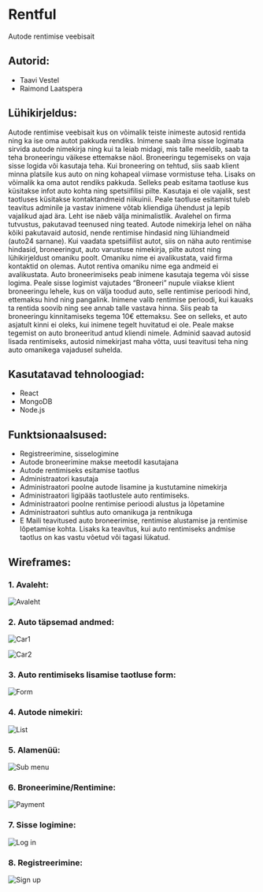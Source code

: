# Rentful


Autode rentimise veebisait

## Autorid:

- Taavi Vestel 
- Raimond Laatspera

## Lühikirjeldus:

Autode rentimise veebisait kus on võimalik teiste inimeste autosid rentida ning ka ise oma autot pakkuda rendiks. Inimene saab ilma sisse logimata sirvida autode nimekirja ning kui ta leiab midagi, mis talle meeldib, saab ta teha broneeringu väikese ettemakse näol. Broneeringu tegemiseks on vaja sisse logida või kasutaja teha. Kui broneering on tehtud, siis saab klient minna platsile kus auto on ning kohapeal viimase vormistuse teha. 
Lisaks on võimalik ka oma autot rendiks pakkuda. Selleks peab esitama taotluse kus küsitakse infot auto kohta ning spetsiifilisi pilte. Kasutaja ei ole vajalik, sest taotluses küsitakse kontaktandmeid niikuinii. Peale taotluse esitamist tuleb teavitus adminile ja vastav inimene võtab kliendiga ühendust ja lepib vajalikud ajad ära.
Leht ise näeb välja minimalistlik. Avalehel on firma tutvustus, pakutavad teenused ning teated. Autode nimekirja lehel on näha kõiki pakutavaid autosid, nende rentimise hindasid ning lühiandmeid (auto24 sarnane). Kui vaadata spetsiifilist autot, siis on näha auto rentimise hindasid, broneeringut, auto varustuse nimekirja, pilte autost ning lühikirjeldust omaniku poolt. Omaniku nime ei avalikustata, vaid firma kontaktid on olemas. Autot rentiva omaniku nime ega andmeid ei avalikustata. 
Auto broneerimiseks peab inimene kasutaja tegema või sisse logima. Peale sisse logimist vajutades “Broneeri” nupule viiakse klient broneeringu lehele, kus on välja toodud auto, selle rentimise perioodi hind, ettemaksu hind ning pangalink. Inimene valib rentimise perioodi, kui kauaks ta rentida soovib ning see annab talle vastava hinna. Siis peab ta broneeringu kinnitamiseks tegema 10€ ettemaksu. See on selleks, et auto asjatult kinni ei oleks, kui inimene tegelt huvitatud ei ole. Peale makse tegemist on auto broneeritud antud kliendi nimele. 
Adminid saavad autosid lisada rentimiseks, autosid nimekirjast maha võtta, uusi teavitusi teha ning auto omanikega vajadusel suhelda. 

## Kasutatavad tehnoloogiad:

- React
- MongoDB
- Node.js

## Funktsionaalsused:

- Registreerimine, sisselogimine
- Autode broneerimine makse meetodil kasutajana
- Autode rentimiseks esitamise taotlus
- Administraatori kasutaja
- Administraatori poolne autode lisamine ja kustutamine nimekirja
- Administraatori ligipääs taotlustele auto rentimiseks.
- Administraatori poolne rentimise perioodi alustus ja lõpetamine
- Administraatori suhtlus auto omanikuga ja rentnikuga
- E Maili teavitused auto broneerimise, rentimise alustamise ja rentimise lõpetamise kohta. Lisaks ka teavitus, kui auto rentimiseks andmise taotlus on kas vastu võetud või tagasi lükatud.

## Wireframes:

### 1. Avaleht:

![Avaleht](https://github.com/rakenduste-programmeerimine-2021/rentful/blob/main/wireframe/Avaleht.png)

### 2. Auto täpsemad andmed:

![Car1](https://github.com/rakenduste-programmeerimine-2021/rentful/blob/main/wireframe/Car1.png)

![Car2](https://github.com/rakenduste-programmeerimine-2021/rentful/blob/main/wireframe/Car2.png)

### 3. Auto rentimiseks lisamise taotluse form:

![Form](https://github.com/rakenduste-programmeerimine-2021/rentful/blob/main/wireframe/Form.png)

### 4. Autode nimekiri:
![List](https://github.com/rakenduste-programmeerimine-2021/rentful/blob/main/wireframe/List.png)

### 5. Alamenüü:
![Sub menu](https://github.com/rakenduste-programmeerimine-2021/rentful/blob/main/wireframe/Sub%20menu.png)

### 6. Broneerimine/Rentimine:
![Payment](https://github.com/rakenduste-programmeerimine-2021/rentful/blob/main/wireframe/Payment.png)

### 7. Sisse logimine:
![Log in](https://github.com/rakenduste-programmeerimine-2021/rentful/blob/main/wireframe/Log%20in.png)

### 8. Registreerimine:
![Sign up](https://github.com/rakenduste-programmeerimine-2021/rentful/blob/main/wireframe/sign%20up.png)
